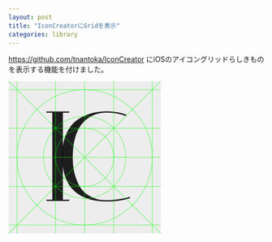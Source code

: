 ```yaml
---
layout: post
title: "IconCreatorにGridを表示"
categories: library
---
```


<https://github.com/tnantoka/IconCreator> にiOSのアイコングリッドらしきものを表示する機能を付けました。

![](/images/posts/icon-creator-grid/grid.png)
